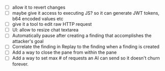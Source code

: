 - [ ] allow it to revert changes
- [ ] maybe give it access to executing JS? so it can generate JWT tokens, b64 encoded values etc
- [ ] give it a tool to edit raw HTTP request
- [ ] UI: allow to resize chat textarea
- [ ] Automatically pause after creating a finding that accomplishes the attacker's goal
- [ ] Correlate the finding in Replay to the finding when a finding is created
- [ ] Add a way to close the pane from within the pane
- [ ] Add a way to set max # of requests an AI can send so it doesn't churn forever.

